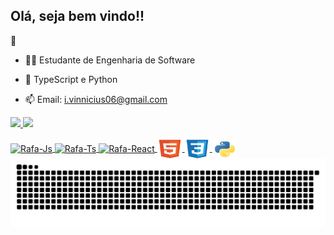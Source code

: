 ## Olá, seja bem vindo!!

👋

- 🧑‍🎓 Estudante de Engenharia de Software
- 🌱 TypeScript e Python
- 📫 Email: i.vinnicius06@gmail.com

  <div>
  <a href="https://github.com/ivinnicius06">
<img height="180em" src="https://github-readme-stats-sigma-five.vercel.app/api?username=ivinnicius06&show_icons=true&theme=dracula&include_all_commits=true&count_private=true"/>
<img height="180em" src="https://github-readme-stats-sigma-five.vercel.app/api/top-langs/?username=ivinnicius06&layout=compact&langs_count=16&theme=dracula"/>
</div>

<div style="display: inline_block"><br>
  <img align="center" alt="Rafa-Js" height="30" width="40" <img src="https://cdn.jsdelivr.net/gh/devicons/devicon@latest/icons/java/java-original.svg" >
  <img align="center" alt="Rafa-Ts" height="30" width="40" <img src="https://cdn.jsdelivr.net/gh/devicons/devicon@latest/icons/c/c-plain.svg" >
  <img align="center" alt="Rafa-React" height="30" width="40" <img src="https://cdn.jsdelivr.net/gh/devicons/devicon@latest/icons/mysql/mysql-plain-wordmark.svg" >
  <img align="center" alt="Rafa-HTML" height="30" width="40" src="https://raw.githubusercontent.com/devicons/devicon/master/icons/html5/html5-original.svg">
  <img align="center" alt="Rafa-CSS" height="30" width="40" src="https://raw.githubusercontent.com/devicons/devicon/master/icons/css3/css3-original.svg">
  <img align="center" alt="Rafa-Python" height="30" width="40" src="https://raw.githubusercontent.com/devicons/devicon/master/icons/python/python-original.svg">
</div>

<img src="https://raw.githubusercontent.com/ivinnicius06/ivinnicius06/output/snake.svg" alt="Snake animation" />




